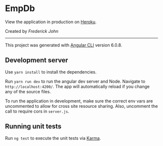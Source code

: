 # EmpDb

View the application in production on [Heroku](https://emp-db.herokuapp.com/).

Created by _Frederick John_

---

This project was generated with [Angular CLI](https://github.com/angular/angular-cli) version 6.0.8.

## Development server

Use `yarn install` to install the dependencies.

Run `yarn run dev` to run the angular dev server and Node. Navigate to `http://localhost:4200/`. The app will automatically reload if you change any of the source files.

To run the application in development, make sure the correct env vars are uncommented to allow for cross site resource sharing. Also, uncomment the call to require cors in `server.js`.

## Running unit tests

Run `ng test` to execute the unit tests via [Karma](https://karma-runner.github.io).
